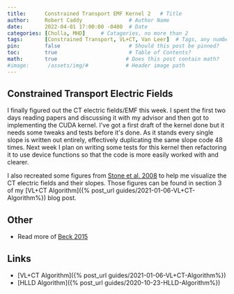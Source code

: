 ```yaml
---
title:      Constrained Transport EMF Kernel 2   # Title
author:     Robert Caddy               # Author Name
date:       2022-04-01 17:00:00 -0400  # Date
categories: [Cholla, MHD]     # Catagories, no more than 2
tags:       [Constrained Transport, VL+CT, Van Leer]  # Tags, any number
pin:        false                      # Should this post be pinned?
toc:        true                       # Table of Contents?
math:       true                      # Does this post contain math?
#image:      /assets/img/#            # Header image path
---
```


## Constrained Transport Electric Fields

I finally figured out the CT electric fields/EMF this week. I spent the first
two days reading papers and discussing it with my advisor and then got to
implementing the CUDA kernel. I've got a first draft of the kernel done but it
needs some tweaks and tests before it's done. As it stands every single slope is
written out entirely, effectively duplicating the same slope code 48 times. Next
week I plan on writing some tests for this kernel then refactoring it to use
device functions so that the code is more easily worked with and clearer.

I also recreated some figures from
[Stone et al. 2008](https://iopscience.iop.org/article/10.1086/588755/pdf)
to help me visualize the CT electric fields and their slopes. Those figures can
be found in section 3 of my
[VL+CT Algorithm]({% post_url guides/2021-01-06-VL+CT-Algorithm%})
blog post.

## Other

- Read more of [Beck 2015](https://ui.adsabs.harvard.edu/abs/2015A%26ARv..24....4B/abstract)

## Links

- [VL+CT Algorithm]({% post_url guides/2021-01-06-VL+CT-Algorithm%})
- [HLLD Algorithm]({% post_url guides/2020-10-23-HLLD-Algorithm%})
